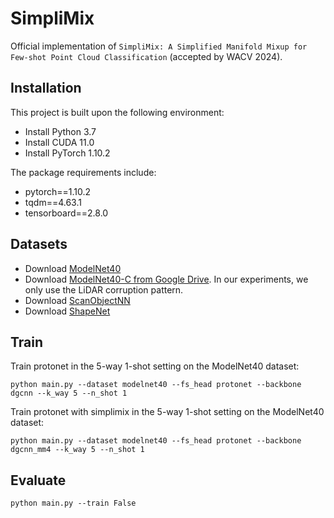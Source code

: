 # SimpliMix

Official implementation of `SimpliMix: A Simplified Manifold Mixup for Few-shot Point Cloud Classification` (accepted by WACV 2024).

## Installation

This project is built upon the following environment:
* Install Python 3.7
* Install CUDA 11.0
* Install PyTorch 1.10.2

The package requirements include:
* pytorch==1.10.2
* tqdm==4.63.1
* tensorboard==2.8.0

## Datasets

* Download [ModelNet40](https://modelnet.cs.princeton.edu/)
* Download [ModelNet40-C from Google Drive](https://drive.google.com/drive/folders/10YeQRh92r_WdL-Dnog2zQfFr03UW4qXX). In our experiments, we only use the LiDAR corruption pattern.
* Download [ScanObjectNN](https://hkust-vgd.github.io/scanobjectnn/)
* Download [ShapeNet](https://shapenet.org/)

## Train
Train protonet in the 5-way 1-shot setting on the ModelNet40 dataset:
```
python main.py --dataset modelnet40 --fs_head protonet --backbone dgcnn --k_way 5 --n_shot 1
```
Train protonet with simplimix in the 5-way 1-shot setting on the ModelNet40 dataset:
```
python main.py --dataset modelnet40 --fs_head protonet --backbone dgcnn_mm4 --k_way 5 --n_shot 1
```
## Evaluate
```
python main.py --train False
